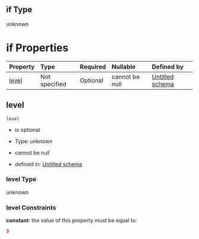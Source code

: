 ## if Type

unknown

# if Properties

| Property        | Type          | Required | Nullable       | Defined by                                                                                                                                                                                                                                    |
| :-------------- | :------------ | :------- | :------------- | :-------------------------------------------------------------------------------------------------------------------------------------------------------------------------------------------------------------------------------------------- |
| [level](#level) | Not specified | Optional | cannot be null | [Untitled schema](image_classification-defs-prediction-allof-2-if-properties-level.md "https://impresso.github.io/impresso-schemas/json/image_classification/image_classification.schema.json#/$defs/prediction/allOf/2/if/properties/level") |

## level



`level`

*   is optional

*   Type: unknown

*   cannot be null

*   defined in: [Untitled schema](image_classification-defs-prediction-allof-2-if-properties-level.md "https://impresso.github.io/impresso-schemas/json/image_classification/image_classification.schema.json#/$defs/prediction/allOf/2/if/properties/level")

### level Type

unknown

### level Constraints

**constant**: the value of this property must be equal to:

```json
3
```
